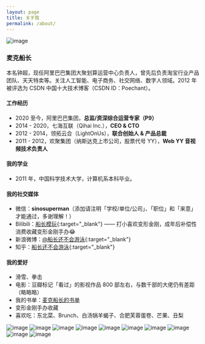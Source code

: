 ```yaml
---
layout: page
title: 关于我
permalink: /about/
---
```


![image](/img/about/avatar.jpg)

### 麦克船长

本名钟超，现任阿里巴巴集团大聚划算运营中心负责人，曾先后负责淘宝行业产品团队、天天特卖等。关注人工智能、电子商务、社交网络、数字人领域。2012 年被评选为 CSDN 中国十大技术博客（CSDN ID：Poechant）。

#### 工作经历

* 2020 至今，阿里巴巴集团，**总监/资深综合运营专家（P9）**
* 2014 - 2020，七海互联（Qihai Inc.），**CEO & CTO**
* 2012 - 2014，领拓云合（LightOnUs），**联合创始人 & 产品总裁**
* 2011 - 2012，欢聚集团（纳斯达克上市公司，股票代号 YY），**Web YY 音视频技术负责人**

#### 我的学业

* 2011 年，中国科学技术大学，计算机系本科毕业。

#### 我的社交媒体

* 微信：**sinosuperman**（添加请注明「学校/单位/公司」、「职位」和「来意」才能通过，多谢理解！）
* Bilibili：[<u>船长模玩</u>](https://space.bilibili.com/482553760){:target="_blank"} —— 打小喜欢变形金刚，成年后补偿性消费收藏变形金刚手办😂
* 新浪微博：[<u>@船长还不会游泳</u>](http://weibo.com/lauginhom){:target="_blank"}
* 知乎：[<u>船长还不会游泳</u>](https://www.zhihu.com/people/poechant){:target="_blank"}

#### 我的爱好

* 滑雪、拳击
* 电影：豆瓣标记「看过」的影视作品 800 部左右，与数千部的大佬仍有差距（略略略）
* 我的书单：[麦克船长的书单](/booklist/)
* 变形金刚手办收藏
* 喜欢吃：东北菜、Brunch、白汤锅羊蝎子、合肥芙蓉蛋卷、芒果、丑梨

![image](/img/about/photo_10.jpg)
![image](/img/about/photo_2.jpg)
![image](/img/about/photo_6.jpg)
![image](/img/about/photo_3.jpg)
![image](/img/about/photo_4.jpg)
![image](/img/about/photo_5.jpg)
![image](/img/about/photo_1.jpg)
![image](/img/about/photo_7.jpg)
![image](/img/about/photo_8.jpg)
![image](/img/about/photo_9.jpg)